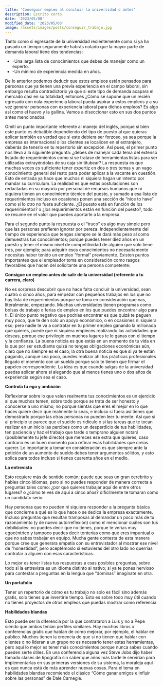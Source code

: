 ```yaml
---
title: 'Conseguir empleo al concluir la universidad o antes'
description: Escrito corto.
date: '2023/05/08'
modified_date: '2023/05/08'
image: /assets/images/posts/conseguir_trabajo.jpg
---
```


Tanto como si egresaste de la universidad recientemente como si ya ha pasado un tiempo seguramente habrás notado que la mayor parte de demanda laboral tiene dos tendencias: 

* -Una larga lista de conocimientos que debes de manejar como un experto. 
* -Un mínimo de experiencia medida en años. 

De lo anterior podemos deducir que estos empleos están pensados para personas que ya tienen una previa experiencia en el campo laboral, sin embargo resulta contradictorio ya que si este tipo de demanda acapara el mercado casi en su totalidad, entonces ¿Cómo se supone que un recién egresado con nula experiencia laboral pueda aspirar a estos empleos y a su vez generar personas con experiencia laboral para dichos empleos? Es algo así como el huevo y la gallina. Vamos a diseccionar esto en sus dos puntos antes mencionados. 

Omití un punto importante referente al manejo del inglés, porque si bien este punto es debatible dependiendo del tipo de puesto al que quieras aplicar también es verdad que si este debiera ser forzoso, ya sea porque la empresa es internacional o los clientes se localicen en el extranjero, deberás de tenerlo en tu repertorio sin excepción. Así pues, el primer punto nos lleva a la siguiente pregunta: ¿debes de manejar cada tema del extenso listado de requerimientos como si se tratase de herramientas listas para ser utilizadas extrayéndolas de su caja sin titubear? La respuesta es que muchas veces es suficiente tener expertiz en dos o tres temas y un vago conocimiento general del resto para poder aplicar a la vacante en cuestión. Esto de entrada ya hace que muchos ni siquiera hagan un intento por mandar su curriculum. La realidad es que estas postulaciones son redactadas en su mayoría por personal de recursos humanos que ni siquiera tienen un conocimiento técnico del puesto, y sumado a esa lista de requerimientos incluso en ocasiones ponen una sección de “nice to have” como si lo otro no fuera suficiente. ¿El puesto está en función de los requerimientos? o ¿los requerimientos están en función del puesto?, todo se resume en el valor que puedes aportarle a la empresa.

Para el segundo punto la respuesta o el “truco” es algo muy simple pero que las personas prefieren ignorar por pereza. Independientemente del tiempo de experiencia que tengas siempre se le dará más peso al como demuestras tus conocimientos; porque puedes tener diez años en un puesto y tener el mismo nivel de competitividad de alguien que solo tiene tres, por ejemplo; para adquirir esos conocimientos no necesariamente necesitas haber tenido un empleo “formal” previamente. Existen puntos importantes que el empleador toma en consideración como rasgos favorables que hacen del solicitante una persona competente: 

**Consigue un empleo antes de salir de la universidad (referente a tu carrera, claro)**

No es sorpresa descubrir que no hace falta concluir la universidad, sean cuatro o cinco años, para empezar con pequeños trabajos en los que no hay lista de requerimientos porque se toma en consideración que vas, literalmente, empezando. Muchas universidades tienen programas como bolsas de trabajo o ferias de empleo en los que puedes encontrar algo para ti. El único punto negativo que podrías encontrar es que quizá te paguen muy poco, que te den solo un apoyo económico, o en ocasiones ni siquiera eso; pero nadie te va a contratar en tu primer empleo ganando la millonada que quieres, puede que ni siquiera empieces realizando las actividades que deseas, porque ese privilegio en muchos lugares te lo ganas con el tiempo y la confianza. La buena noticia es que estás en un momento de tu vida en la que por ser estudiante quizá no tengas obligaciones económicas aún, claro que no siempre es el caso; la otra buena noticia es que si ya te están pagando, aunque sea poco, puedes realizar ahí tus prácticas profesionales llegado el momento con un sueldo porque solo te tienen que firmar el papeleo correspondiente. La idea es que cuando salgas de la universidad puedas aplicar ahora si alegando que al menos tienes uno o dos años de experiencia según sea el caso.

**Controla tu ego y ambición**

Reflexionar sobre lo que valen realmente tus conocimientos es un ejercicio al que muchos temen, sobre todo porque se trata de ser honesto y conocerse a uno mismo; no porque sientas que eres el mejor en lo que haces quiere decir que realmente lo seas, e incluso si fuera así tienes que demostrarlo porque las otras personas no pueden leer tu mente. Así que si al principio te parece que el sueldo es ridículo o si las tareas que te tocan realizar en un inicio las percibes como un desperdicio de tus habilidades, ten paciencia y haz el trabajo que tarde o temprano alguien notará (posiblemente tu jefe directo) que mereces ese extra que quieres, caso contrario es un buen momento para refinar esas habilidades que creías querer. Lo importante a tomar en consideración es que siempre ante la petición de un aumento de sueldo debes tener argumentos sólidos, y esto aplica para todos incluso si tienes cuarenta años en el medio.

**La entrevista**

Esto requiere más de sentido común; puede que seas un gran cerebrito y hables cinco idiomas, pero si no puedes responder de manera correcta a preguntas tales como: ¿por qué quieres trabajar aquí de entre otros lugares? o ¿cómo te ves de aquí a cinco años? difícilmente te tomaran como un candidato serio.

Hay personas que no pueden ni siquiera responder a la pregunta básica que concierne a qué es lo que hace o se dedica la empresa exactamente. Incluso preguntas que resultan tramposas al demandar un poco más de tu razonamiento (y de nuevo autorreflexión) como el mencionar cuáles son tus debilidades: no puedes decir que no tienes, porque te verías muy egocéntrico y tampoco puedes decir tonterías como que eres impuntual o que no sabes trabajar en equipo. Mucha gente contesta de esta manera porque cree que generara empatía con su entrevistador al mostrar ese nivel de “honestidad”, pero aceptémoslo si estuvieras del otro lado no querrías contratar a alguien con esas características. 

Lo mejor es tener listas tus respuestas a esas posibles preguntas, sobre todo si la entrevista es un idioma distinto al nativo; si ya te pones nervioso para contestar a preguntas en la lengua que “dominas” imagínate en otra.

**Un portafolio**

Tener un repertorio de cómo es tu trabajo no solo es fácil sino además gratis, solo tienes que invertirle tiempo. Esto es sobre todo muy útil cuando no tienes proyectos de otros empleos que puedas mostrar como referencia.

**Habilidades blandas**

Esto puede ser la diferencia por la que contrataron a Luis y no a Pepe siendo que ambos tenían perfiles similares. Hay muchos libros o conferencias gratis que hablan de como mejorar, por ejemplo, el hablar en público. Muchos tienen la creencia de que si no tienen que hablar con clientes o no lideran a un grupo no es necesario tener estas herramientas, pero aquí lo mejor es tener más conocimientos porque nunca sabes cuando pueden serte útiles. En una conferencia alguna vez Steve Jobs dijo haber tomado clases de tipografía sin saber que años más tarde le servirían para implementarlas en sus primeras versiones de su sistema, la moraleja aquí es que nunca está de más aprender nuevas cosas. Para el tema en habilidades blandas recomiendo el clásico “Cómo ganar amigos e influir sobre las personas” de Dale Carnegie.

